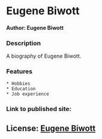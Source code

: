 # Eugene Biwott

#### Author: Eugene Biwott

### Description

A biography of Eugene Biwott.

### Features 

    * Hobbies
    * Education
    * Job experience

### Link to published site: []()

## License: [Eugene Biwott](https://raw.githubusercontent.com/geeker254/Eugenebiwott/master/LICENSE)